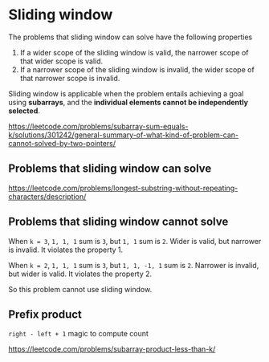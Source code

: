 # Sliding window

The problems that sliding window can solve have the following properties
1. If a wider scope of the sliding window is valid, the narrower scope of that wider scope is valid.
2. If a narrower scope of the sliding window is invalid, the wider scope of that narrower scope is invalid.

Sliding window is applicable when the problem entails achieving a goal using **subarrays**, and the **individual 
elements cannot be independently selected**.

https://leetcode.com/problems/subarray-sum-equals-k/solutions/301242/general-summary-of-what-kind-of-problem-can-cannot-solved-by-two-pointers/

## Problems that sliding window can solve

https://leetcode.com/problems/longest-substring-without-repeating-characters/description/

## Problems that sliding window cannot solve

When `k = 3`, `1, 1, 1` sum is `3`, but `1, 1` sum is `2`. Wider is valid, but narrower is invalid. It violates the 
property 1.

When `k = 2`, `1, 1, 1` sum is `3`, but `1, 1, -1, 1` sum is `2`. Narrower is invalid, but wider is valid. It violates 
the property 2.

So this problem cannot use sliding window.

## Prefix product

`right - left + 1` magic to compute count

https://leetcode.com/problems/subarray-product-less-than-k/

